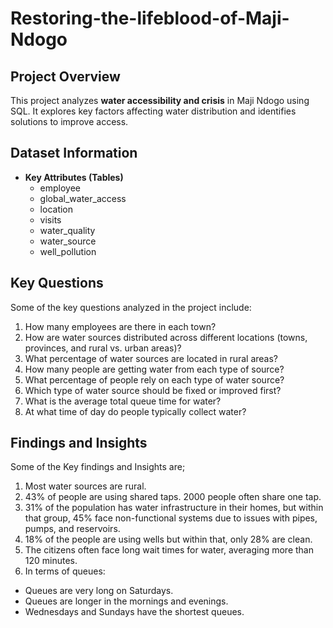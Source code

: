 # Restoring-the-lifeblood-of-Maji-Ndogo

## Project Overview
This project analyzes **water accessibility and crisis** in Maji Ndogo using SQL. It explores key factors affecting water distribution and identifies solutions to improve access.  

## Dataset Information
- **Key Attributes (Tables)**
   - employee 
   - global_water_access 
   - location 
   - visits
   - water_quality 
   - water_source  
   - well_pollution  

## Key Questions
Some of the key questions analyzed in the project include:
1. How many employees are there in each town?
2. How are water sources distributed across different locations (towns, provinces, and rural vs. urban areas)?
3. What percentage of water sources are located in rural areas?
4. How many people are getting water from each type of source?
5. What percentage of people rely on each type of water source?
6. Which type of water source should be fixed or improved first?
7. What is the average total queue time for water?
8. At what time of day do people typically collect water?

## Findings and Insights 
Some of the Key findings and Insights are;
1. Most water sources are rural.
2. 43% of people are using shared taps. 2000 people often share one tap.
3. 31% of the population has water infrastructure in their homes, but within that group, 45% face non-functional systems due to issues with pipes, pumps, and reservoirs.
4. 18% of the people are using wells but within that, only 28% are clean.
5. The citizens often face long wait times for water, averaging more than 120 minutes.
6. In terms of queues:
  - Queues are very long on Saturdays.
  - Queues are longer in the mornings and evenings.
  - Wednesdays and Sundays have the shortest queues.